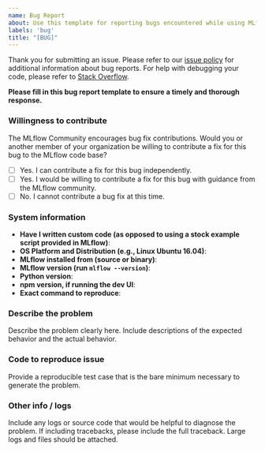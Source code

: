 ```yaml
---
name: Bug Report
about: Use this template for reporting bugs encountered while using MLflow.
labels: 'bug'
title: "[BUG]"
---
```

Thank you for submitting an issue. Please refer to our [issue policy](https://www.github.com/mlflow/mlflow/blob/master/ISSUE_POLICY.md)
for additional information about bug reports. For help with debugging your code, please refer to [Stack Overflow](https://stackoverflow.com/questions/tagged/mlflow).

**Please fill in this bug report template to ensure a timely and thorough response.**

### Willingness to contribute
The MLflow Community encourages bug fix contributions. Would you or another member of your organization be willing to contribute a fix
for this bug to the MLflow code base?

- [ ] Yes. I can contribute a fix for this bug independently.
- [ ] Yes. I would be willing to contribute a fix for this bug with guidance from the MLflow community.
- [ ] No. I cannot contribute a bug fix at this time.

### System information
- **Have I written custom code (as opposed to using a stock example script provided in MLflow)**:
- **OS Platform and Distribution (e.g., Linux Ubuntu 16.04)**:
- **MLflow installed from (source or binary)**:
- **MLflow version (run ``mlflow --version``)**:
- **Python version**:
- **npm version, if running the dev UI**:
- **Exact command to reproduce**:

### Describe the problem
Describe the problem clearly here. Include descriptions of the expected behavior and the actual behavior.

### Code to reproduce issue
Provide a reproducible test case that is the bare minimum necessary to generate the problem.

### Other info / logs
Include any logs or source code that would be helpful to diagnose the problem. If including tracebacks,
please include the full traceback. Large logs and files should be attached.
